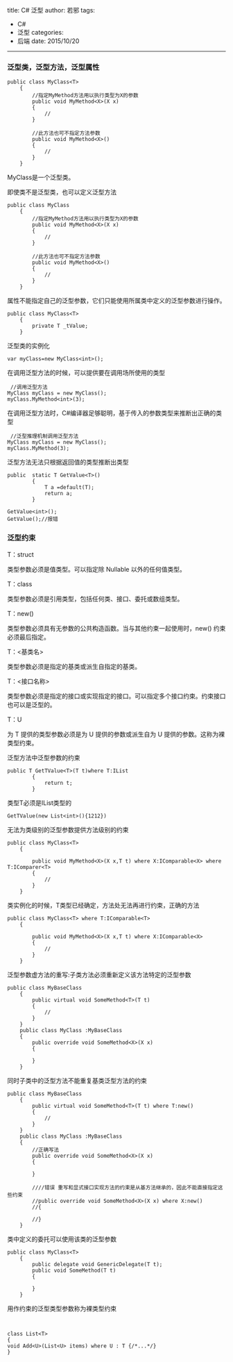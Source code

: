 title: C# 泛型
author: 若邪
tags:
 - C#
 - 泛型
categories:
 - 后端
date: 2015/10/20
---

### 泛型类，泛型方法，泛型属性
```
public class MyClass<T>
    {
        //指定MyMethod方法用以执行类型为X的参数
        public void MyMethod<X>(X x)
        {
            //
        }

        //此方法也可不指定方法参数
        public void MyMethod<X>()
        {
            //
        }
    }
```
MyClass是一个泛型类。

即使类不是泛型类，也可以定义泛型方法
```
public class MyClass
    {
        //指定MyMethod方法用以执行类型为X的参数
        public void MyMethod<X>(X x)
        {
            //
        }

        //此方法也可不指定方法参数
        public void MyMethod<X>()
        {
            //
        }
    }
```
属性不能指定自己的泛型参数，它们只能使用所属类中定义的泛型参数进行操作。
```
public class MyClass<T>
    {
        private T _tValue;
    }
```
泛型类的实例化
```
var myClass=new MyClass<int>();
```

在调用泛型方法的时候，可以提供要在调用场所使用的类型
```
 //调用泛型方法
MyClass myClass = new MyClass();
myClass.MyMethod<int>(3);
```
在调用泛型方法时，C#编译器足够聪明，基于传入的参数类型来推断出正确的类型
```
 //泛型推理机制调用泛型方法
MyClass myClass = new MyClass();
myClass.MyMethod(3);
```

泛型方法无法只根据返回值的类型推断出类型
```
public  static T GetValue<T>()
        {
            T a =default(T);
            return a;
        }
```
```
GetValue<int>();
GetValue();//报错
```
### 泛型约束

T：struct


类型参数必须是值类型。可以指定除 Nullable 以外的任何值类型。

T：class


类型参数必须是引用类型，包括任何类、接口、委托或数组类型。

T：new()


类型参数必须具有无参数的公共构造函数。当与其他约束一起使用时，new() 约束必须最后指定。

T：<基类名>


类型参数必须是指定的基类或派生自指定的基类。

T：<接口名称>


类型参数必须是指定的接口或实现指定的接口。可以指定多个接口约束。约束接口也可以是泛型的。

T：U


为 T 提供的类型参数必须是为 U 提供的参数或派生自为 U 提供的参数。这称为裸类型约束。

泛型方法中泛型参数的约束
```
public T GetTValue<T>(T t)where T:IList
        {
            return t;
        }
```
类型T必须是IList类型的
```
GetTValue(new List<int>(){1212})
```

无法为类级别的泛型参数提供方法级别的约束
```
public class MyClass<T>
    {

        public void MyMethod<X>(X x,T t) where X:IComparable<X> where T:IComparer<T>
        {
            //
        }
    }
```
类实例化的时候，T类型已经确定，方法处无法再进行约束，正确的方法
```
public class MyClass<T> where T:IComparable<T>
    {

        public void MyMethod<X>(X x,T t) where X:IComparable<X>
        {
            //
        }
    }
```
泛型参数虚方法的重写:子类方法必须重新定义该方法特定的泛型参数
```
public class MyBaseClass
    {
        public virtual void SomeMethod<T>(T t)
        {
            //
        }
    }
    public class MyClass :MyBaseClass
    {
        public override void SomeMethod<X>(X x)
        {

        }
    }
```
同时子类中的泛型方法不能重复基类泛型方法的约束
```
public class MyBaseClass
    {
        public virtual void SomeMethod<T>(T t) where T:new()
        {
            //
        }
    }
    public class MyClass :MyBaseClass
    {
        //正确写法
        public override void SomeMethod<X>(X x)
        {

        }

        ////错误 重写和显式接口实现方法的约束是从基方法继承的，因此不能直接指定这些约束
        //public override void SomeMethod<X>(X x) where X:new()
        //{

        //}
    }
```
类中定义的委托可以使用该类的泛型参数
```
public class MyClass<T>
    {
        public delegate void GenericDelegate(T t);
        public void SomeMethod(T t)
        {

        }
    }
```
用作约束的泛型类型参数称为裸类型约束
```


class List<T>
{
void Add<U>(List<U> items) where U : T {/*...*/}
}


```